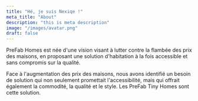 ```yaml
---
title: "Hé, je suis Nexiqe !"
meta_title: "About"
description: "this is meta description"
image: "/images/avatar.png"
draft: false
---
```


PreFab Homes est née d'une vision visant à lutter contre la flambée des prix des maisons, en proposant une solution d'habitation à la fois accessible et sans compromis sur la qualité.

Face à l'augmentation des prix des maisons, nous avons identifié un besoin de solution qui non seulement promettait l'accessibilité, mais qui offrait également la commodité, la qualité et le style. Les PreFab Tiny Homes sont cette solution.
